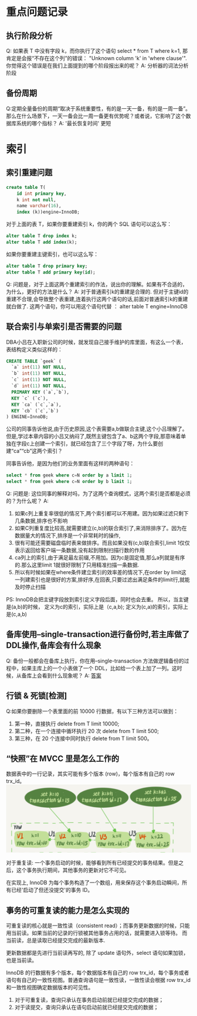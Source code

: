 # 重点问题记录

## 执行阶段分析
Q: 如果表 T 中没有字段 k，而你执行了这个语句 select * from T where k=1, 那肯定是会报“不存在这个列”的错误： "Unknown column  'k'  in 'where clause'".你觉得这个错误是在我们上面提到的哪个阶段报出来的呢？
A: 分析器的词法分析阶段


## 备份周期
Q:定期全量备份的周期“取决于系统重要性，有的是一天一备，有的是一周一备”。
那么在什么场景下，一天一备会比一周一备更有优势呢？或者说，它影响了这个数据库系统的哪个指标？
A: '最长恢复时间' 更短


# 索引
## 索引重建问题
```sql
create table T(
    id int primary key, 
    k int not null, 
    name varchar(16),
    index (k))engine=InnoDB;
```
对于上面的表 T，如果你要重建索引 k，你的两个 SQL 语句可以这么写：
```sql
alter table T drop index k;
alter table T add index(k);
```
如果你要重建主键索引，也可以这么写：
```sql
alter table T drop primary key;
alter table T add primary key(id);
```
Q: 问题是，对于上面这两个重建索引的作法，说出你的理解。如果有不合适的，为什么，更好的方法是什么？
A: 对于普通索引k的重建是合理的.
    但对于主键id的重建不合理,会导致整个表重建,连着执行这两个语句的话,前面对普通索引k的重建就白做了.
    这两个语句，你可以用这个语句代替 ： alter table T engine=InnoDB

## 联合索引与单索引是否需要的问题
DBA小吕在入职新公司的时候，就发现自己接手维护的库里面，有这么一个表，表结构定义类似这样的：
```sql
CREATE TABLE `geek` (
  `a` int(11) NOT NULL,
  `b` int(11) NOT NULL,
  `c` int(11) NOT NULL,
  `d` int(11) NOT NULL,
  PRIMARY KEY (`a`,`b`),
  KEY `c` (`c`),
  KEY `ca` (`c`,`a`),
  KEY `cb` (`c`,`b`)
) ENGINE=InnoDB;
```

公司的同事告诉他说,由于历史原因,这个表需要a,b做联合主键,这个小吕理解了。
但是,学过本章内容的小吕又纳闷了,既然主键包含了a、b这两个字段,那意味着单独在字段c上创建一个索引，就已经包含了三个字段了呀，为什么要创建“ca”“cb”这两个索引？

同事告诉他，是因为他们的业务里面有这样的两种语句：
```sql
select * from geek where c=N order by a limit 1;
select * from geek where c=N order by b limit 1;
```

Q: 问题是: 这位同事的解释对吗，为了这两个查询模式，这两个索引是否都是必须的？为什么呢？
A:
1. 如果c列上重复率很低的情况下,两个索引都可以不用建。因为如果过滤只剩下几条数据,排序也不影响
2. 如果C列重复度比较高,就需要建立(c,b)的联合索引了,来消除排序了。因为在数据量大的情况下,排序是一个非常耗时的操作,
3. 很有可能还需要磁盘临时表来做排序。而且如果没有(c,b)联合索引,limit 1仅仅表示返回给客户端一条数据,没有起到限制扫描行数的作用
4. ca列上的索引,由于满足最左前缀,不用加。因为c是固定值,那么a列就是有序的.那么这里limit 1就很好限制了只用精准扫描一条数据.
5. 所以有时候如果在where条件建立索引的效率差的情况下,在order by limit这一列建索引也是很好的方案,排好序,在回表,只要过滤出满足条件的limit行,就能及时停止扫描

PS: 
InnoDB会把主键字段放到索引定义字段后面，同时也会去重。
所以，当主键是(a,b)的时候，
定义为c的索引，实际上是（c,a,b);
定义为(c,a)的索引，实际上是(c,a,b)


## 备库使用–single-transaction进行备份时,若主库做了DDL操作,备库会有什么现象
Q: 备份一般都会在备库上执行，你在用–single-transaction 方法做逻辑备份的过程中，如果主库上的一个小表做了一个 DDL，比如给一个表上加了一列。这时候，从备库上会看到什么现象呢？
A: [答案](https://time.geekbang.org/column/article/70215)


## 行锁 & 死锁[检测]
Q:如果你要删除一个表里面的前 10000 行数据，有以下三种方法可以做到：
1. 第一种，直接执行 delete from T limit 10000;
2. 第二种，在一个连接中循环执行 20 次 delete from T limit 500;
3. 第三种，在 20 个连接中同时执行 delete from T limit 500。


## “快照”在 MVCC 里是怎么工作的
数据表中的一行记录，其实可能有多个版本 (row)，每个版本有自己的 row trx_id。
![](images_attachments/20201218163118505_11188.png)

对于重复读: 一个事务启动的时候，能够看到所有已经提交的事务结果。但是之后，这个事务执行期间，其他事务的更新对它不可见。

在实现上, InnoDB 为每个事务构造了一个数组，用来保存这个事务启动瞬间，所有已经'启动了但还没提交'的事务 ID。


## 事务的可重复读的能力是怎么实现的
可重复读的核心就是一致性读（consistent read）；而事务更新数据的时候，只能用当前读。如果当前的记录的行锁被其他事务占用的话，就需要进入锁等待。
而当前读，总是读取已经提交完成的最新版本.

更新数据都是先进行当前读再写的, 除了 update 语句外，select 语句如果加锁，也是当前读。

InnoDB 的行数据有多个版本，每个数据版本有自己的 row trx_id，每个事务或者语句有自己的一致性视图。普通查询语句是一致性读，一致性读会根据 row trx_id 和一致性视图确定数据版本的可见性。
1. 对于可重复读，查询只承认在事务启动前就已经提交完成的数据；
2. 对于读提交，查询只承认在语句启动前就已经提交完成的数据；
